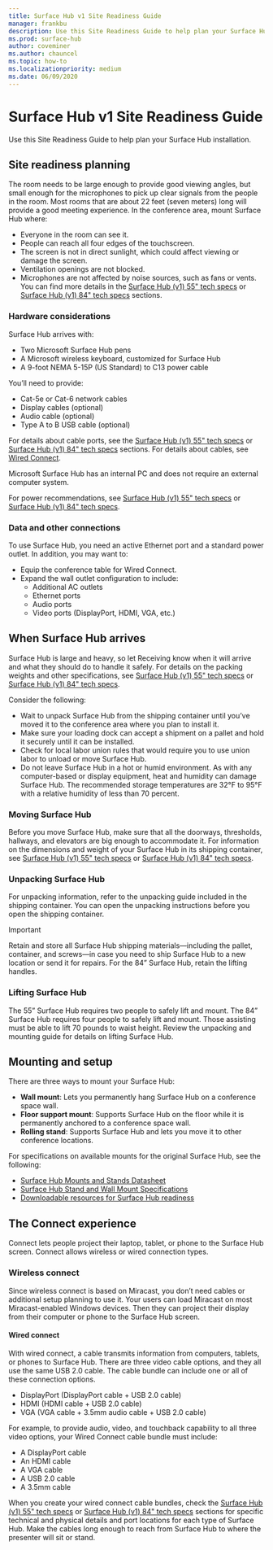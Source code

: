 ```yaml
---
title: Surface Hub v1 Site Readiness Guide
manager: frankbu
description: Use this Site Readiness Guide to help plan your Surface Hub installation.
ms.prod: surface-hub
author: coveminer
ms.author: chauncel
ms.topic: how-to
ms.localizationpriority: medium
ms.date: 06/09/2020
---
```


# Surface Hub v1 Site Readiness Guide

Use this Site Readiness Guide to help plan your Surface Hub installation.

## Site readiness planning

The room needs to be large enough to provide good viewing angles, but small enough for the microphones to pick up clear signals from the people in the room. Most rooms that are about 22 feet (seven meters) long will provide a good meeting experience. In the conference area, mount Surface Hub where:

- Everyone in the room can see it.
- People can reach all four edges of the touchscreen.
- The screen is not in direct sunlight, which could affect viewing or damage the screen.
- Ventilation openings are not blocked.
- Microphones are not affected by noise sources, such as fans or vents.
You can find more details in the [Surface Hub (v1) 55" tech specs](surface-hub-technical-55.md) or [Surface Hub (v1) 84" tech specs](surface-hub-technical-84.md) sections.

### Hardware considerations

Surface Hub arrives with:

- Two Microsoft Surface Hub pens
- A Microsoft wireless keyboard, customized for Surface Hub
- A 9-foot NEMA 5-15P (US Standard) to C13 power cable

You’ll need to provide:

- Cat-5e or Cat-6 network cables
- Display cables (optional)
- Audio cable (optional)
- Type A to B USB cable (optional)

For details about cable ports, see the [Surface Hub (v1) 55" tech specs](surface-hub-technical-55.md) or [Surface Hub (v1) 84" tech specs](surface-hub-technical-84.md) sections. For details about cables, see [Wired Connect](#wired).

Microsoft Surface Hub has an internal PC and does not require an external computer system.

For power recommendations, see [Surface Hub (v1) 55" tech specs](surface-hub-technical-55.md) or [Surface Hub (v1) 84" tech specs](surface-hub-technical-84.md).

### Data and other connections

To use Surface Hub, you need an active Ethernet port and a standard power outlet. In addition, you may want to:

- Equip the conference table for Wired Connect.
- Expand the wall outlet configuration to include:
  - Additional AC outlets
  - Ethernet ports
  - Audio ports
  - Video ports (DisplayPort, HDMI, VGA, etc.)

## When Surface Hub arrives

Surface Hub is large and heavy, so let Receiving know when it will arrive and what they should do to handle it safely. For details on the packing weights and other specifications, see [Surface Hub (v1) 55" tech specs](surface-hub-technical-55.md) or [Surface Hub (v1) 84" tech specs](surface-hub-technical-84.md).

Consider the following:

- Wait to unpack Surface Hub from the shipping container until you’ve moved it to the conference area where you plan to install it.
- Make sure your loading dock can accept a shipment on a pallet and hold it securely until it can be installed.
- Check for local labor union rules that would require you to use union labor to unload or move Surface Hub.
- Do not leave Surface Hub in a hot or humid environment. As with any computer-based or display equipment, heat and humidity can damage Surface Hub. The recommended storage temperatures are 32°F to 95°F with a relative humidity of less than 70 percent.

### Moving Surface Hub

Before you move Surface Hub, make sure that all the doorways, thresholds, hallways, and elevators are big enough to accommodate it. For information on the dimensions and weight of your Surface Hub in its shipping container, see [Surface Hub (v1) 55" tech specs](surface-hub-technical-55.md) or [Surface Hub (v1) 84" tech specs](surface-hub-technical-84.md).

### Unpacking Surface Hub

For unpacking information, refer to the unpacking guide included in the shipping container. You can open the unpacking instructions before you open the shipping container.  

>[!IMPORTANT]
>Retain and store all Surface Hub shipping materials—including the pallet, container, and screws—in case you need to ship Surface Hub to a new location or send it
for repairs. For the 84” Surface Hub, retain the lifting handles.

### Lifting Surface Hub

The 55” Surface Hub requires two people to safely lift and mount. The 84” Surface Hub requires four people to safely lift and mount. Those assisting must be able to lift 70 pounds to waist height. Review the unpacking and mounting guide for details on lifting Surface Hub.

## Mounting and setup

There are three ways to mount your Surface Hub:

- **Wall mount**: Lets you permanently hang Surface Hub on a conference space wall.
- **Floor support mount**: Supports Surface Hub on the floor while it is permanently anchored to a conference space wall.
- **Rolling stand**: Supports Surface Hub and lets you move it to other conference locations.

For specifications on available mounts for the original Surface Hub, see the following:

- [Surface Hub Mounts and Stands Datasheet](https://download.microsoft.com/download/5/0/1/501F98D9-1BCC-4448-A1DB-47056CEE33B6/20160711_Surface_Hub_Mounts_and_Stands_Datasheet.pdf)
- [Surface Hub Stand and Wall Mount Specifications](https://download.microsoft.com/download/7/A/7/7A75BD0F-5A46-4BCE-B313-A80E47AEB581/20160720_Combined_Stand_Wall_Mount_Drawings.pdf)
- [Downloadable resources for Surface Hub readiness](surface-hub-downloads.md)

## The Connect experience

Connect lets people project their laptop, tablet, or phone to the Surface Hub screen. Connect allows wireless or wired connection types.

### Wireless connect

Since wireless connect is based on Miracast, you don’t need cables or additional setup planning to use it. Your users can load Miracast on most Miracast-enabled Windows devices. Then they can project their display from their computer or phone to the Surface Hub screen.

<span id="wired" />

#### Wired connect

With wired connect, a cable transmits information from computers, tablets, or phones to Surface Hub. There are three video cable options, and they all use the same USB 2.0 cable. The cable bundle can include one or all of these connection options.

- DisplayPort (DisplayPort cable + USB 2.0 cable)
- HDMI (HDMI cable + USB 2.0 cable)
- VGA (VGA cable + 3.5mm audio cable + USB 2.0 cable)

For example, to provide audio, video, and touchback capability to all three video options, your Wired Connect cable bundle must include:

- A DisplayPort cable
- An HDMI cable
- A VGA cable
- A USB 2.0 cable
- A 3.5mm cable

When you create your wired connect cable bundles, check the [Surface Hub (v1) 55" tech specs](surface-hub-technical-55.md) or [Surface Hub (v1) 84" tech specs](surface-hub-technical-84.md) sections for specific technical and physical details and port locations for each type of Surface Hub. Make the cables long enough to reach from Surface Hub to where the presenter will sit or stand.
